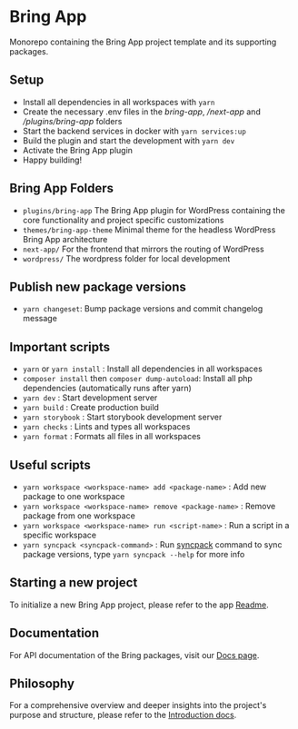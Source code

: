 # Bring App

Monorepo containing the Bring App project template and its supporting packages.

## Setup

- Install all dependencies in all workspaces with `yarn`
- Create the necessary .env files in the _bring-app_, _/next-app_ and _/plugins/bring-app_ folders
- Start the backend services in docker with `yarn services:up`
- Build the plugin and start the development with `yarn dev`
- Activate the Bring App plugin
- Happy building!

## Bring App Folders

- `plugins/bring-app`
  The Bring App plugin for WordPress containing the core functionality and project specific customizations
- `themes/bring-app-theme`
  Minimal theme for the headless WordPress Bring App architecture
- `next-app/`
  For the frontend that mirrors the routing of WordPress
- `wordpress/`
  The wordpress folder for local development

## Publish new package versions

- `yarn changeset`: Bump package versions and commit changelog message

## Important scripts

- `yarn` or `yarn install` : Install all dependencies in all workspaces
- `composer install` then `composer dump-autoload`: Install all php dependencies (automatically runs after yarn)
- `yarn dev` : Start development server
- `yarn build` : Create production build
- `yarn storybook` : Start storybook development server
- `yarn checks` : Lints and types all workspaces
- `yarn format` : Formats all files in all workspaces

## Useful scripts

- `yarn workspace <workspace-name> add <package-name>` : Add new package to one workspace
- `yarn workspace <workspace-name> remove <package-name>` : Remove package from one workspace
- `yarn workspace <workspace-name> run <script-name>` : Run a script in a specific workspace
- `yarn syncpack <syncpack-command>` : Run [syncpack](https://jamiemason.github.io/syncpack/) command to sync package versions, type `yarn syncpack --help` for more info

## Starting a new project

To initialize a new Bring App project, please refer to the app [Readme](apps/bring-app/README.md).

## Documentation

For API documentation of the Bring packages, visit our [Docs page](https://bring-app-docs.vercel.app/).

## Philosophy

For a comprehensive overview and deeper insights into the project's purpose and structure, please refer to the [Introduction docs](docs/intro.md).
